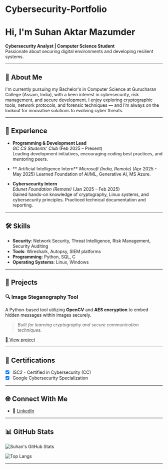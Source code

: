 # Cybersecurity-Portfolio

# Hi, I'm Suhan Aktar Mazumder

 **Cybersecurity Analyst | Computer Science Student**  
 Passionate about securing digital environments and developing resilient systems.

---

## 🧠 About Me

I'm currently pursuing my Bachelor's in Computer Science at Gurucharan College (Assam, India), with a keen interest in cybersecurity, risk management, and secure development. I enjoy exploring cryptographic tools, network protocols, and forensic techniques — and I’m always on the lookout for innovative solutions to evolving cyber threats.

---

## 💼 Experience

- **Programming & Development Lead**  
  *GC CS Students’ Club* (Feb 2025 – Present)  
  Leading development initiatives, encouraging coding best practices, and mentoring peers.

- ** Artificial Intelligence Intern**
  *Microsoft  (India, Remote)* (Apr 2025 - May 2025)
  Learned Foundation of AI/ML, Generative AI, MS Azure. 


- **Cybersecurity Intern**  
  *Edunet Foundation (Remote)* (Jan 2025 – Feb 2025)  
  Gained hands-on knowledge of cryptography, Linux systems, and cybersecurity principles. Practiced technical documentation and reporting.

---

## 🛠️ Skills

- **Security**: Network Security, Threat Intelligence, Risk Management, Security Auditing  
- **Tools**: Wireshark, Autopsy, SIEM platforms  
- **Programming**: Python, SQL, C  
- **Operating Systems**: Linux, Windows

---

## 📌 Projects

### 🔍 Image Steganography Tool  
A Python-based tool utilizing **OpenCV** and **AES encryption** to embed hidden messages within images securely.  
> *Built for learning cryptography and secure communication techniques.*

[🔗 View project](https://github.com/quadvecta/Stegno-Project)

---

## 📜 Certifications

- [x] ISC2 - Certified in Cybersecurity (CC)  
- [x] Google Cybersecurity Specialization

---

## 🌐 Connect With Me

- 🔗 [LinkedIn](https://www.linkedin.com/in/suhan-mazumder-ba69b1320/)
  
---

## 📊 GitHub Stats

![Suhan's GitHub Stats](https://github-readme-stats.vercel.app/api?username=quadvecta&show_icons=true&theme=radical)

![Top Langs](https://github-readme-stats.vercel.app/api/top-langs/?username=quadvecta&layout=compact&theme=radical)

---
